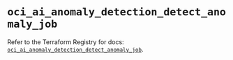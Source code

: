 # `oci_ai_anomaly_detection_detect_anomaly_job`

Refer to the Terraform Registry for docs: [`oci_ai_anomaly_detection_detect_anomaly_job`](https://registry.terraform.io/providers/oracle/oci/6.18.0/docs/resources/ai_anomaly_detection_detect_anomaly_job).
